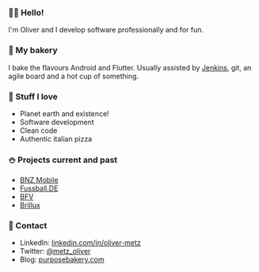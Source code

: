 ### 🖖🏼 Hello!

I'm Oliver and I develop software professionally and for fun. 

### 🥐 My bakery

I bake the flavours Android and Flutter. Usually assisted by [Jenkins](https://www.jenkins.io/), git, an agile board and a hot cup of something.   

### 🌳 Stuff I love

- Planet earth and existence!
- Software development
- Clean code 
- Authentic italian pizza

### ⛄ Projects current and past

- [BNZ Mobile](https://play.google.com/store/apps/details?id=nz.co.bnz.droidbanking)
- [Fussball.DE](https://play.google.com/store/apps/details?id=de.dfbmedien.FussballDE)
- [BFV](https://play.google.com/store/apps/details?id=de.bfv.android) 
- [Brillux](https://play.google.com/store/apps/details?id=de.brillux.brilluxapp)

### 🔮 Contact

- LinkedIn: [linkedin.com/in/oliver-metz](https://www.linkedin.com/in/oliver-metz/)
- Twitter: [@metz_oliver](https://twitter.com/metz_oliver)
- Blog: [purposebakery.com](https://purposebakery.com)


